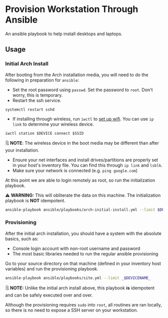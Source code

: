 # Provision Workstation Through Ansible

An ansible playbook to help install desktops and laptops.

## Usage

### Initial Arch Install
After booting from the Arch installation media, you will need to do the following in preparation for `ansible`:

- Set the root password using `passwd`.  Set the password to `root`.  Don't worry, this is temporary.
- Restart the ssh service.

```systemctl restart sshd```

- If installing through wireless, run `iwctl` to [set up wifi](https://wiki.archlinux.org/title/Iwd#iwctl).  You can use `ip link` to determine your wireless device.

```iwctl station $DEVICE connect $SSID```

🗒️ **NOTE**: The wireless device in the boot media may be different than after your installation.

- Ensure your net interfaces and install drives/partitions are properly set in your host's inventory file.  You can find this through `ip link` and `lsblk`.
- Make sure your network is connected (e.g. `ping google.com`)

At this point we are able to login remotely as root, so run the initialization playbook.

⚠️ **WARNING:** This will obliterate the data on this machine.  The initialization playbook is **NOT** idempotent.

```bash
ansible-playbook ansible/playbooks/arch-initial-install.yml --limit $DEVICE_NAME
```

### Provisioning

After the initial arch installation, you should have a system with the absolute basics, such as:

- Console login account with non-root username and password
- The most basic libraries needed to run the regular ansible provisioning

Go to your source directory on that machine (defined in your inventory host variables) and run the provisioning playbook.

```bash
ansible-playbook ansible/playbooks/site.yml --limit _$DEVICENAME_
```

🗒️ **NOTE:** Unlike the initial arch install above, this playbook **is** idempotent and can be safely executed over and over.

Although the provisioning requires `sudo` into `root`, all routines are ran locally, so there is no need to expose a SSH server on your workstation.

